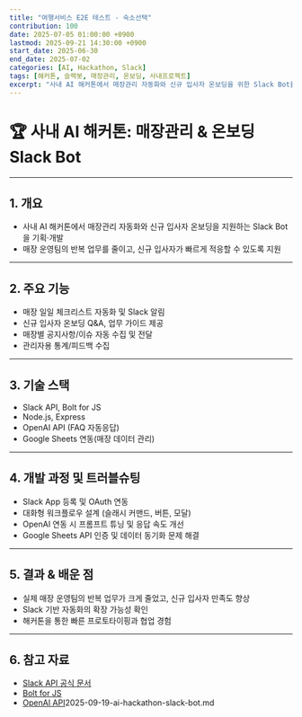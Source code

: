 ```yaml
---
title: "여행서비스 E2E 테스트 - 숙소선택"
contribution: 100
date: 2025-07-05 01:00:00 +0900
lastmod: 2025-09-21 14:30:00 +0900
start_date: 2025-06-30
end_date: 2025-07-02
categories: [AI, Hackathon, Slack]
tags: [해커톤, 슬랙봇, 매장관리, 온보딩, 사내프로젝트]
excerpt: "사내 AI 해커톤에서 매장관리 자동화와 신규 입사자 온보딩을 위한 Slack Bot을 기획·개발한 경험을 정리합니다."
---
```


# 🏆 사내 AI 해커톤: 매장관리 & 온보딩 Slack Bot

---

## 1. 개요

- 사내 AI 해커톤에서 매장관리 자동화와 신규 입사자 온보딩을 지원하는 Slack Bot을 기획·개발
- 매장 운영팀의 반복 업무를 줄이고, 신규 입사자가 빠르게 적응할 수 있도록 지원

---

## 2. 주요 기능

- 매장 일일 체크리스트 자동화 및 Slack 알림
- 신규 입사자 온보딩 Q&A, 업무 가이드 제공
- 매장별 공지사항/이슈 자동 수집 및 전달
- 관리자용 통계/피드백 수집

---

## 3. 기술 스택

- Slack API, Bolt for JS
- Node.js, Express
- OpenAI API (FAQ 자동응답)
- Google Sheets 연동(매장 데이터 관리)

---

## 4. 개발 과정 및 트러블슈팅

- Slack App 등록 및 OAuth 연동
- 대화형 워크플로우 설계 (슬래시 커맨드, 버튼, 모달)
- OpenAI 연동 시 프롬프트 튜닝 및 응답 속도 개선
- Google Sheets API 인증 및 데이터 동기화 문제 해결

---

## 5. 결과 & 배운 점

- 실제 매장 운영팀의 반복 업무가 크게 줄었고, 신규 입사자 만족도 향상
- Slack 기반 자동화의 확장 가능성 확인
- 해커톤을 통한 빠른 프로토타이핑과 협업 경험

---

## 6. 참고 자료

- [Slack API 공식 문서](https://api.slack.com/)
- [Bolt for JS](https://slack.dev/bolt-js/)
- [OpenAI API](https://platform.openai.com/docs/)2025-09-19-ai-hackathon-slack-bot.md